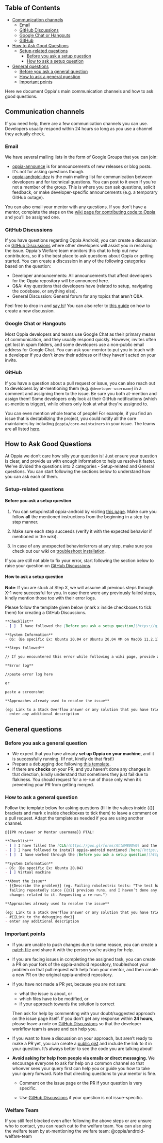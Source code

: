 ## Table of Contents

* [Communication channels](#communication-channels)
  * [Email](#email)
  * [GitHub Discussions](#github-discussions)
  * [Google Chat or Hangouts](#google-chat-or-hangouts)
  * [GitHub](#github)
* [How to Ask Good Questions](#how-to-ask-good-questions)
  * [Setup-related questions](#setup-related-questions)
    * [Before you ask a setup question](#before-you-ask-a-setup-question)
    * [How to ask a setup question](#how-to-ask-a-setup-question)
* [General questions](#general-questions)
  * [Before you ask a general question](#before-you-ask-a-general-question)
  * [How to ask a general question](#how-to-ask-a-general-question)
  * [Important points](#important-points)

Here we document Oppia's main communication channels and how to ask good questions.

## Communication channels

If you need help, there are a few communication channels you can use. Developers usually respond within 24 hours so long as you use a channel they actually check.

### Email

We have several mailing lists in the form of Google Groups that you can join:

* [oppia-announce](https://groups.google.com/forum/#!forum/oppia-announce) is for announcements of new releases or blog posts. It's not for asking questions though.
* [oppia-android-dev](https://groups.google.com/g/oppia-android-dev) is the main mailing list for communication between developers and for technical questions. You can post to it even if you're not a member of the group. This is where you can ask questions, solicit feedback, or make developer-specific announcements (e.g. a temporary GitHub outage).

You can also email your mentor with any questions. If you don't have a mentor, complete the steps on the [wiki page for contributing code to Oppia](https://github.com/oppia/oppia-android/wiki/Contributing-to-Oppia-android) and you'll be assigned one.

### GitHub Discussions

If you have questions regarding Oppia Android, you can create a discussion on [GitHub Discussions](https://github.com/oppia/oppia-android/discussions/) where other developers will assist you in resolving the issue. Oppia's Welfare team monitors this chat to help out new contributors, so it's the best place to ask questions about Oppia or getting started. You can create a discussion in any of the following categories based on the question:

* Developer announcements: All announcements that affect developers for the Oppia repository will be announced here.
* Q&A: Any questions that developers have (related to setup, navigating the codebase, or anything else).
* General Discussion: General forum for any topics that aren't Q&A.

Feel free to drop in and [say hi](https://github.com/oppia/oppia-android/discussions/4788)! You can also refer to [this guide](https://docs.github.com/en/discussions/quickstart#creating-a-new-discussion) on how to create a new discussion.

### Google Chat or Hangouts

Most Oppia developers and teams use Google Chat as their primary means of communication, and they usually respond quickly.  However, invites often get lost in spam folders, and some developers use a non-public email address for Google Chat. You can ask your mentor to put you in touch with a developer if you don't know their address or if they haven't acted on your invite.

### GitHub

If you have a question about a pull request or issue, you can also reach out to developers by at-mentioning them (e.g. `@developer-username`) in a comment and assigning them to the issue. Be sure you both at-mention and assign them! Some developers only look at their GitHub notifications (which at-mentions trigger), while others only look at what they're assigned to.

You can even mention whole teams of people! For example, if you find an issue that is destabilizing the project, you could notify all the core maintainers by including `@oppia/core-maintainers` in your issue. The teams are all listed [here](https://github.com/orgs/oppia/teams).

## How to Ask Good Questions

At Oppia we don’t care how silly your question is! Just ensure your question is clear, and provide us with enough information to help us resolve it faster. We've divided the questions into 2 categories - Setup-related and General questions. You can start following the sections below to understand how you can ask each of them.

### Setup-related questions

#### Before you ask a setup question

1. You can setup/install oppia-android by visiting [this page](https://github.com/oppia/oppia-android/wiki/Contributing-to-Oppia-android#install-oppia-android).  Make sure you follow **all** the mentioned instructions from the beginning in a step-by-step manner.

2. Make sure each step succeeds (verify it with the expected behavior if mentioned in the wiki).

3. In case of any unexpected behavior/errors at any step, make sure you check out our wiki on [troubleshoot installation](https://github.com/oppia/oppia-android/wiki/Troubleshooting-Installation).

If you are still not able to fix your error, start following the section below to raise your question on [GitHub Discussions](https://github.com/oppia/oppia-android/discussions/categories/setup-issues).

#### How to ask a setup question

**Note**: If you are stuck at Step X, we will assume all previous steps through X-1 were successful for you. In case there were any previously failed steps, kindly mention those too with their error logs.

Please follow the template given below (mark x inside checkboxes to tick them) for creating a GitHub Discussions.

```md
**Checklist**
- [ ]  I have followed the [Before you ask a setup question](https://github.com/oppia/oppia-android/wiki/Get-help#before-you-ask-a-setup-question) section of the wiki.

**System Information**
- OS: (Be specific Ex: Ubuntu 20.04 or Ubuntu 20.04 VM on MacOS 11.2.1)

**Steps followed**

// If you encountered this error while following a wiki page, provide a link to the page and specify which step failed. Otherwise, list what steps caused the error. These should be detailed enough for someone else to follow them.

**Error log**

//paste error log here

or

paste a screenshot

**Approaches already used to resolve the issue**

(eg: Link to a Stack Overflow answer or any solution that you have tried)
- enter any additional description
```

## General questions

### Before you ask a general question

* We expect that you have already **set up Oppia on your machine**, and it is successfully running. (If not, kindly do that first!)
* Prepare a debugging doc following [this template](https://docs.google.com/document/d/1OBAio60bchrNCpIrPBY2ResjeR11ekcN0w5kNJ0DHw8).
* If there are **checks** on your PR, and you haven’t done any changes in that direction, kindly understand that sometimes they just fail due to flakiness. You should request for a re-run of those only when it’s preventing your PR from getting merged.

### How to ask a general question

Follow the template below for asking questions (fill in the values inside {{}} brackets and mark x inside checkboxes to tick them) to leave a comment on a pull request. Adapt the template as needed if you are using another channel.

```md
@{{PR reviewer or Mentor username}} PTAL!

**Checklist**
- [ ] I have filled the [CLA](https://goo.gl/forms/AttNH80OV0) and the [Oppia Contributor Survey](https://goo.gl/forms/otv30JV3Ihv0dT3C3)
- [ ] I have followed to install oppia-android mentioned [here](https://github.com/oppia/oppia-android/wiki/Contributing-to-Oppia-android#install-oppia-android)
- [ ]  I have worked through the [Before you ask a setup question](https://github.com/oppia/oppia/wiki/Get-help#before-you-ask-a-setup-question) section of the wiki.

**System Information**
- OS: (Be specific Ex: Ubuntu 20.04)
- [ ] Virtual machine

**About the issue**
- {{Describe the problem}} (eg. Failing robolectric tests: "The test has been
  failing repeatedly since {{x}} previous runs, and I haven’t done any
  changes related to it. Requesting a re-run.")

**Approaches already used to resolve the issue**

(eg: Link to a Stack Overflow answer or any solution that you have tried)
- #{{Link to the debugging doc}}
- enter any additional description
```

### Important points

* If you are unable to push changes due to some reason, you can create a [patch file](https://docs.gitlab.com/omnibus/development/creating-patches.html) and share it with the person you're asking for help.

* If you are facing issues in completing the assigned task, you can create a PR on your fork of the oppia-android repository, troubleshoot your problem on that pull request with help from your mentor, and then create a new PR on the original oppia-android repository.

* If you have not made a PR yet, because you are not sure:

  * what the issue is about, or
  * which files have to be modified, or
  * if your approach towards the solution is correct

  Then ask for help by commenting with your doubt/suggested approach on the issue page itself.  If you don’t get any response within **24 hours**, please leave a note on [GitHub Discussions](https://github.com/oppia/oppia-android/discussions/categories/q-a-contacting-folks) so that the developer workflow team is aware and can help you.

* If you want to have a discussion on your approach, but aren’t ready to make a PR yet, you can create a [public gist](https://docs.github.com/en/get-started/writing-on-github/editing-and-sharing-content-with-gists/creating-gists) and include the link to it in your question. It’s always better to see the code you are talking about!

* **Avoid asking for help from people via emails or direct messaging.** We encourage everyone to ask for help on a common channel so that whoever sees your query first can help you or guide you how to take your query forward. Note that directing questions to your mentor is fine.

  * Comment on the issue page or the PR if your question is very specific.

  * Use [GitHub Discussions](https://github.com/oppia/oppia-android/discussions) if your question is not issue-specific.

### Welfare Team
If you still feel blocked even after following the above steps or are unsure who to contact, you can reach out to the welfare team. You can also ping the welfare team by at-mentioning the welfare team: @oppia/android-welfare-team
